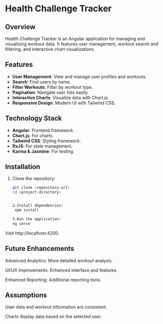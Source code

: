 # Health Challenge Tracker

## Overview

Health Challenge Tracker is an Angular application for managing and visualizing workout data. It features user management, workout search and filtering, and interactive chart visualizations.

## Features

- **User Management**: View and manage user profiles and workouts.
- **Search**: Find users by name.
- **Filter Workouts**: Filter by workout type.
- **Pagination**: Navigate user lists easily.
- **Interactive Charts**: Visualize data with Chart.js.
- **Responsive Design**: Modern UI with Tailwind CSS.

## Technology Stack

- **Angular**: Frontend framework.
- **Chart.js**: For charts.
- **Tailwind CSS**: Styling framework.
- **RxJS**: For state management.
- **Karma & Jasmine**: For testing.

## Installation

1. Clone the repository:
   ```bash
   git clone <repository-url>
   cd <project-directory>


   2.Install dependencies:
    npm install

   3.Run the application:
   ng serve


Visit http://localhost:4200.


## Future Enhancements
Advanced Analytics: More detailed workout analysis.

UI/UX Improvements: Enhanced interface and features.

Enhanced Reporting: Additional reporting tools.


## Assumptions
User data and workout information are consistent.

Charts display data based on the selected user.



